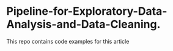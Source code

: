 # Pipeline-for-Exploratory-Data-Analysis-and-Data-Cleaning.
This repo contains code examples  for this article 
